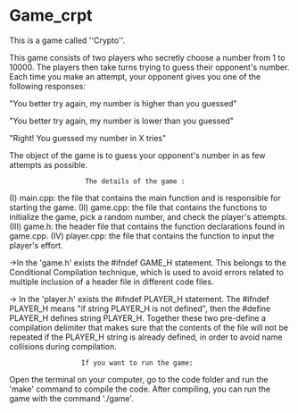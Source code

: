 # Game_crpt
This is a game called ''Crypto''. 

This game consists of two players who secretly choose a number from 1 to 10000. The players then take turns trying to guess their opponent's number. Each time you make an attempt, your opponent gives you one of the following responses:
             
 "You better try again, my number is higher than you guessed"
             
 "You better try again, my number is lower than you guessed"
              
 "Right! You guessed my number in X tries"

The object of the game is to guess your opponent's number in as few attempts as possible. 

                       The details of the game :

(I) main.cpp: the file that contains the main function and is responsible for starting the game.
(II) game.cpp: the file that contains the functions to initialize the game, pick a random number, and check the player's attempts.
(III) game.h: the header file that contains the function declarations found in game.cpp.
(IV) player.cpp: the file that contains the function to input the player's effort.


->In the 'game.h' exists the #ifndef GAME_H statement. This belongs to the Conditional Compilation technique, which is used to avoid errors related to multiple inclusion of a header file in different code files.

-> In the 'player.h' exists the #ifndef PLAYER_H statement. The #ifndef PLAYER_H means "if string PLAYER_H is not defined", then the #define PLAYER_H defines string PLAYER_H. Together these two pre-define a compilation delimiter that makes sure that the contents of the file will not be repeated if the PLAYER_H string is already defined, in order to avoid name collisions during compilation.

                      If you want to run the game:
Open the terminal on your computer, go to the code folder and run the 'make' command to compile the code. 
After compiling, you can run the game with the command './game'.